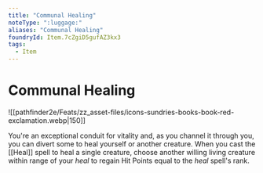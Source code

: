 ```yaml
---
title: "Communal Healing"
noteType: ":luggage:"
aliases: "Communal Healing"
foundryId: Item.7cZgiD5gufAZ3kx3
tags:
  - Item
---
```


# Communal Healing
![[pathfinder2e/Feats/zz_asset-files/icons-sundries-books-book-red-exclamation.webp|150]]

You're an exceptional conduit for vitality and, as you channel it through you, you can divert some to heal yourself or another creature. When you cast the [[Heal]] spell to heal a single creature, choose another willing living creature within range of your _heal_ to regain Hit Points equal to the _heal_ spell's rank.
